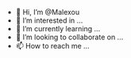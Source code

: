 - 👋 Hi, I’m @Malexou
- 👀 I’m interested in ...
- 🌱 I’m currently learning ...
- 💞️ I’m looking to collaborate on ...
- 📫 How to reach me ...

<!---
Malexou/Malexou is a ✨ special ✨ repository because its `README.md` (this file) appears on your GitHub profile.
You can click the Preview link to take a look at your changes.
--->
